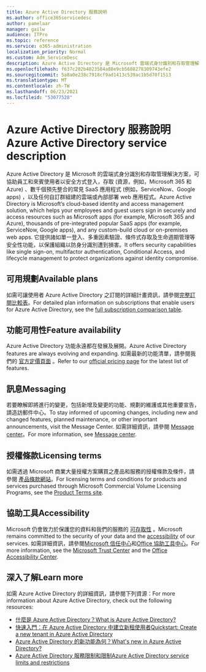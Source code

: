 ```yaml
---
title: Azure Active Directory 服務說明
ms.author: office365servicedesc
author: pamelaar
manager: gailw
audience: ITPro
ms.topic: reference
ms.service: o365-administration
localization_priority: Normal
ms.custom: Adm_ServiceDesc
description: Azure Active Directory 是 Microsoft 雲端式身分識別和存取管理解決方案，可協助員工和來賓使用者以安全方式登入或存取資源。
ms.openlocfilehash: f637c202b4023584a88e9cb5688278309743efe2
ms.sourcegitcommit: 5a8a0e238c7918cf9ad1413c539ac1b5d70f1513
ms.translationtype: MT
ms.contentlocale: zh-TW
ms.lasthandoff: 06/23/2021
ms.locfileid: "53077528"
---
```

# <a name="azure-active-directory-service-description"></a><span data-ttu-id="6f2bb-103">Azure Active Directory 服務說明</span><span class="sxs-lookup"><span data-stu-id="6f2bb-103">Azure Active Directory service description</span></span>

<span data-ttu-id="6f2bb-104">Azure Active Directory 是 Microsoft 的雲端式身分識別和存取管理解決方案，可協助員工和來賓使用者以安全方式登入，存取 (資源，例如，Microsoft 365 和 Azure) 、數千個預先整合的常見 SaaS 應用程式 (例如，ServiceNow、Google apps) ，以及任何自訂群組建的雲端或內部部署 web 應用程式。</span><span class="sxs-lookup"><span data-stu-id="6f2bb-104">Azure Active Directory is Microsoft’s cloud-based identity and access management solution, which helps your employees and guest users sign in securely and access resources such as Microsoft apps (for example, Microsoft 365 and Azure), thousands of pre-integrated popular SaaS apps (for example, ServiceNow, Google apps), and any custom-build cloud or on-premises web apps.</span></span> <span data-ttu-id="6f2bb-105">它提供諸如單一登入、多重因素驗證、條件式存取及生命週期管理等安全性功能，以保護組織以防身分識別遭到損害。</span><span class="sxs-lookup"><span data-stu-id="6f2bb-105">It offers security capabilities like single sign-on, multifactor authentication, Conditional Access, and lifecycle management to protect organizations against identity compromise.</span></span>

## <a name="available-plans"></a><span data-ttu-id="6f2bb-106">可用規劃</span><span class="sxs-lookup"><span data-stu-id="6f2bb-106">Available plans</span></span>

<span data-ttu-id="6f2bb-107">如需可讓使用者 Azure Active Directory 之訂閱的詳細計畫資訊，請參閱[完整訂閱比較表](https://go.microsoft.com/fwlink/?linkid=2139145)。</span><span class="sxs-lookup"><span data-stu-id="6f2bb-107">For detailed plan information on subscriptions that enable users for Azure Active Directory, see the [full subscription comparison table](https://go.microsoft.com/fwlink/?linkid=2139145).</span></span>

## <a name="feature-availability"></a><span data-ttu-id="6f2bb-108">功能可用性</span><span class="sxs-lookup"><span data-stu-id="6f2bb-108">Feature availability</span></span>

<span data-ttu-id="6f2bb-109">Azure Active Directory 功能永遠都在發展及展開。</span><span class="sxs-lookup"><span data-stu-id="6f2bb-109">Azure Active Directory features are always evolving and expanding.</span></span> <span data-ttu-id="6f2bb-110">如需最新的功能清單，請參閱我們的 [官方定價頁面](https://www.microsoft.com/security/business/identity-access-management/azure-ad-pricing) 。</span><span class="sxs-lookup"><span data-stu-id="6f2bb-110">Refer to our [official pricing page](https://www.microsoft.com/security/business/identity-access-management/azure-ad-pricing) for the latest list of features.</span></span>

## <a name="messaging"></a><span data-ttu-id="6f2bb-111">訊息</span><span class="sxs-lookup"><span data-stu-id="6f2bb-111">Messaging</span></span>

<span data-ttu-id="6f2bb-112">若要瞭解即將進行的變更，包括新增及變更的功能、規劃的維護或其他重要宣告，請造訪郵件中心。</span><span class="sxs-lookup"><span data-stu-id="6f2bb-112">To stay informed of upcoming changes, including new and changed features, planned maintenance, or other important announcements, visit the Message Center.</span></span> <span data-ttu-id="6f2bb-113">如需詳細資訊，請參閱 [Message center](/microsoft-365/admin/manage/message-center)。</span><span class="sxs-lookup"><span data-stu-id="6f2bb-113">For more information, see [Message center](/microsoft-365/admin/manage/message-center).</span></span>

## <a name="licensing-terms"></a><span data-ttu-id="6f2bb-114">授權條款</span><span class="sxs-lookup"><span data-stu-id="6f2bb-114">Licensing terms</span></span>

<span data-ttu-id="6f2bb-115">如需透過 Microsoft 商業大量授權方案購買之產品和服務的授權條款及條件，請參閱 [產品條款網站](https://www.microsoft.com/licensing/terms/)。</span><span class="sxs-lookup"><span data-stu-id="6f2bb-115">For licensing terms and conditions for products and services purchased through Microsoft Commercial Volume Licensing Programs, see the [Product Terms site](https://www.microsoft.com/licensing/terms/).</span></span>

## <a name="accessibility"></a><span data-ttu-id="6f2bb-116">協助工具</span><span class="sxs-lookup"><span data-stu-id="6f2bb-116">Accessibility</span></span>

<span data-ttu-id="6f2bb-117">Microsoft 仍會致力於保護您的資料和我們的服務的 [可存取性](https://www.microsoft.com/trust-center/compliance/accessibility) 。</span><span class="sxs-lookup"><span data-stu-id="6f2bb-117">Microsoft remains committed to the security of your data and the [accessibility](https://www.microsoft.com/trust-center/compliance/accessibility) of our services.</span></span> <span data-ttu-id="6f2bb-118">如需詳細資訊，請參閱[Microsoft 信任中心](https://www.microsoft.com/trust-center)和[Office 協助工具中心](https://support.office.com/article/ecab0fcf-d143-4fe8-a2ff-6cd596bddc6d)。</span><span class="sxs-lookup"><span data-stu-id="6f2bb-118">For more information, see the [Microsoft Trust Center](https://www.microsoft.com/trust-center) and the [Office Accessibility Center](https://support.office.com/article/ecab0fcf-d143-4fe8-a2ff-6cd596bddc6d).</span></span>

## <a name="learn-more"></a><span data-ttu-id="6f2bb-119">深入了解</span><span class="sxs-lookup"><span data-stu-id="6f2bb-119">Learn more</span></span>

<span data-ttu-id="6f2bb-120">如需 Azure Active Directory 的詳細資訊，請參閱下列資源：</span><span class="sxs-lookup"><span data-stu-id="6f2bb-120">For more information about Azure Active Directory, check out the following resources:</span></span>

- [<span data-ttu-id="6f2bb-121">什麼是 Azure Active Directory？</span><span class="sxs-lookup"><span data-stu-id="6f2bb-121">What is Azure Active Directory?</span></span>](/azure/active-directory/fundamentals/active-directory-whatis)
- [<span data-ttu-id="6f2bb-122">快速入門：在 Azure Active Directory 中建立新租使用者</span><span class="sxs-lookup"><span data-stu-id="6f2bb-122">Quickstart: Create a new tenant in Azure Active Directory</span></span>](/azure/active-directory/fundamentals/active-directory-access-create-new-tenant)
- [<span data-ttu-id="6f2bb-123">Azure Active Directory 的新功能為何？</span><span class="sxs-lookup"><span data-stu-id="6f2bb-123">What's new in Azure Active Directory?</span></span>](/azure/active-directory/fundamentals/whats-new)
- [<span data-ttu-id="6f2bb-124">Azure Active Directory 服務限制和限制</span><span class="sxs-lookup"><span data-stu-id="6f2bb-124">Azure Active Directory service limits and restrictions</span></span>](/azure/active-directory/enterprise-users/directory-service-limits-restrictions)
